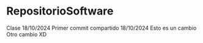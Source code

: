 # RepositorioSoftware
 Clase 18/10/2024
Primer commit compartido 18/10/2024
Esto es un cambio
Otro cambio XD